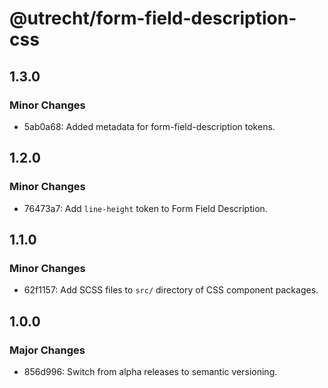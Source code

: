 # @utrecht/form-field-description-css

## 1.3.0

### Minor Changes

- 5ab0a68: Added metadata for form-field-description tokens.

## 1.2.0

### Minor Changes

- 76473a7: Add `line-height` token to Form Field Description.

## 1.1.0

### Minor Changes

- 62f1157: Add SCSS files to `src/` directory of CSS component packages.

## 1.0.0

### Major Changes

- 856d996: Switch from alpha releases to semantic versioning.
